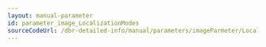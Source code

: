 ```yaml
---
layout: manual-parameter
id: parameter_image_LocalizationModes
sourceCodeUrl: /dbr-detailed-info/manual/parameters/imageParmeter/LocalizationModes.md
---
```

